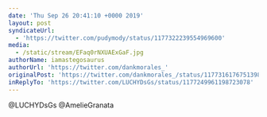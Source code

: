 ```yaml
---
date: 'Thu Sep 26 20:41:10 +0000 2019'
layout: post
syndicateUrl:
  - 'https://twitter.com/pudymody/status/1177322239554969600'
media:
  - /static/stream/EFaq0rNXUAExGaF.jpg
authorName: iamastegosaurus
authorUrl: 'https://twitter.com/dankmorales_'
originalPost: 'https://twitter.com/dankmorales_/status/1177316176751398912'
inReplyTo: 'https://twitter.com/LUCHYDsGs/status/1177249961198723078'
---
```

@LUCHYDsGs @AmelieGranata